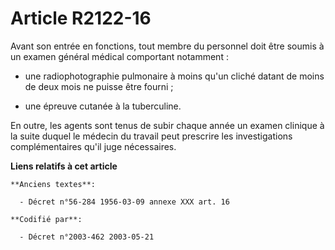 # Article R2122-16

Avant son entrée en fonctions, tout membre du personnel doit être soumis à un examen général médical comportant notamment :

- une radiophotographie pulmonaire à moins qu'un cliché datant de moins de deux mois ne puisse être fourni ;

- une épreuve cutanée à la tuberculine.

En outre, les agents sont tenus de subir chaque année un examen clinique à la suite duquel le médecin du travail peut
prescrire les investigations complémentaires qu'il juge nécessaires.

**Liens relatifs à cet article**

	**Anciens textes**:

	  - Décret n°56-284 1956-03-09 annexe XXX art. 16

	**Codifié par**:

	  - Décret n°2003-462 2003-05-21

